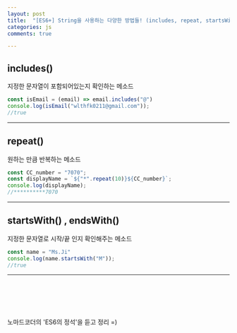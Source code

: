 ```yaml
---
layout: post
title:  "[ES6+] String을 사용하는 다양한 방법들! (includes, repeat, startsWith, endsWith)"
categories: js 
comments: true

---
```




## includes()

지정한 문자열이 포함되어있는지 확인하는 메소드

~~~javascript
const isEmail = (email) => email.includes("@")
console.log(isEmail("wlthfk0211@gmail.com"));
//true
~~~



---

## repeat()

원하는 만큼 반복하는 메소드

~~~javascript
const CC_number = "7070";
const displayName = `${"*".repeat(10)}${CC_number}`;
console.log(displayName);
//**********7070
~~~





---

## startsWith() , endsWith()

지정한 문자열로 시작/끝 인지 확인해주는 메소드

~~~javascript
const name = "Ms.Ji"
console.log(name.startsWith("M"));
//true
~~~





---

<br>

<br>

<br>

<Br>

노마드코더의 'ES6의 정석'을 듣고 정리 =)











